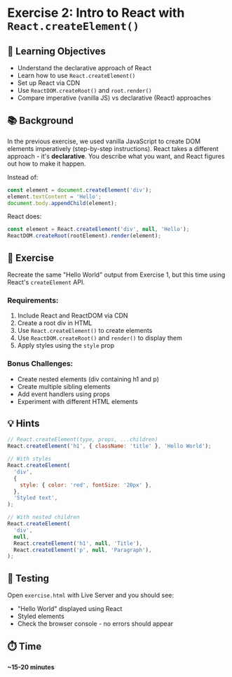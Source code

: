 # Exercise 2: Intro to React with `React.createElement()`

## 📝 Learning Objectives

- Understand the declarative approach of React
- Learn how to use `React.createElement()`
- Set up React via CDN
- Use `ReactDOM.createRoot()` and `root.render()`
- Compare imperative (vanilla JS) vs declarative (React) approaches

## 📚 Background

In the previous exercise, we used vanilla JavaScript to create DOM elements imperatively (step-by-step instructions). React takes a different approach - it's **declarative**. You describe what you want, and React figures out how to make it happen.

Instead of:

```javascript
const element = document.createElement('div');
element.textContent = 'Hello';
document.body.appendChild(element);
```

React does:

```javascript
const element = React.createElement('div', null, 'Hello');
ReactDOM.createRoot(rootElement).render(element);
```

## 🎯 Exercise

Recreate the same "Hello World" output from Exercise 1, but this time using React's `createElement` API.

### Requirements:

1. Include React and ReactDOM via CDN
2. Create a root div in HTML
3. Use `React.createElement()` to create elements
4. Use `ReactDOM.createRoot()` and `render()` to display them
5. Apply styles using the `style` prop

### Bonus Challenges:

- Create nested elements (div containing h1 and p)
- Create multiple sibling elements
- Add event handlers using props
- Experiment with different HTML elements

## 💡 Hints

```javascript
// React.createElement(type, props, ...children)
React.createElement('h1', { className: 'title' }, 'Hello World');

// With styles
React.createElement(
  'div',
  {
    style: { color: 'red', fontSize: '20px' },
  },
  'Styled text',
);

// With nested children
React.createElement(
  'div',
  null,
  React.createElement('h1', null, 'Title'),
  React.createElement('p', null, 'Paragraph'),
);
```

## 🧪 Testing

Open `exercise.html` with Live Server and you should see:

- "Hello World" displayed using React
- Styled elements
- Check the browser console - no errors should appear

## ⏱️ Time

**~15-20 minutes**
